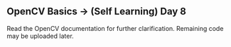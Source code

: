 ## OpenCV Basics -> (Self Learning) Day 8

Read the OpenCV documentation for further clarification.
Remaining code may be uploaded later.
